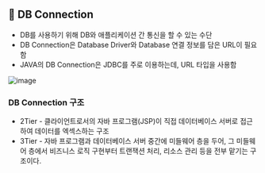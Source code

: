 ## 🥕 DB Connection

- DB를 사용하기 위해 DB와 애플리케이션 간 통신을 할 수 있는 수단
- DB Connection은 Database Driver와 Database 연결 정보를 담은 URL이 필요함
- JAVA의 DB Connection은 JDBC를 주로 이용하는데, URL 타입을 사용함

![image](https://github.com/sengmin14/CS-Study/assets/140876841/584e151f-8193-4baa-9b53-8f961a265720)

### DB Connection 구조
- 2Tier - 클라이언트로서의 자바 프로그램(JSP)이 직접 데이터베이스 서버로 접근하여 데이터를 엑섹스하는 구조
- 3Tier - 자바 프로그램과 데이터베이스 서버 중간에 미들웨어 층을 두어, 그 미들웨어 층에서 비즈니스 로직 구현부터 트랜잭션 처리, 리소스 관리 등을 전부 맡기는 구조이다.





























